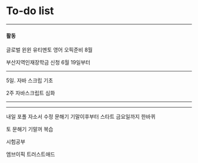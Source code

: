 # To-do list

----------------
#### 활동

글로벌 윈윈
유티멘토
영어 오픽준비 8월

부산지역인재장학금 신청 6월 19일부터


-----

5일.
자바 스크립 기초

2주 
자바스크립트 심화

------------



-----

내일 
포폴 자소서 수정
문해기 기말이후부터 스타트
금요일까지 한바퀴

토
문해기 기말꺼 복습


시험공부

엠브이픽
트러스트애드





